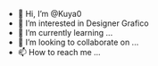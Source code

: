 - 👋 Hi, I’m @Kuya0
- 👀 I’m interested in Designer Grafico
- 🌱 I’m currently learning ...
- 💞️ I’m looking to collaborate on ...
- 📫 How to reach me ...

<!---
Kuya0/Kuya0 is a ✨ special ✨ repository because its `README.md` (this file) appears on your GitHub profile.
You can click the Preview link to take a look at your changes.
--->
